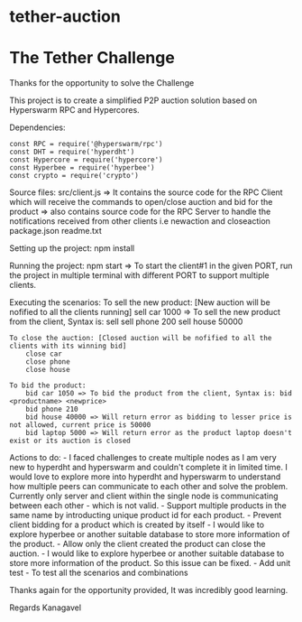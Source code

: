 # tether-auction
# The Tether Challenge

Thanks for the opportunity to solve the Challenge

This project is to create a simplified P2P auction solution based on Hyperswarm RPC and Hypercores.

Dependencies:

    const RPC = require('@hyperswarm/rpc')
    const DHT = require('hyperdht')
    const Hypercore = require('hypercore')
    const Hyperbee = require('hyperbee')
    const crypto = require('crypto')

Source files:
    src/client.js => It contains the source code for the RPC Client which will receive the commands to open/close auction and bid for the product
                    => also contains source code for the RPC Server to handle the notifications received from other clients i.e newaction and closeaction
    package.json
    readme.txt

Setting up the project:
    npm install

Running the project:
    npm start <PORT> => To start the client#1 in the given PORT, run the project in multiple terminal with different PORT to support multiple clients.

Executing the scenarios:
    To sell the new product: [New auction will be nofified to all the clients running]
        sell car 1000 => To sell the new product from the client, Syntax is: sell <productname> <price>
        sell phone 200
        sell house 50000

    To close the auction: [Closed auction will be nofified to all the clients with its winning bid]
        close car
        close phone
        close house

    To bid the product:
        bid car 1050 => To bid the product from the client, Syntax is: bid <productname> <newprice>
        bid phone 210
        bid house 40000 => Will return error as bidding to lesser price is not allowed, current price is 50000
        bid laptop 5000 => Will return error as the product laptop doesn't exist or its auction is closed

Actions to do:
    - I faced challenges to create multiple nodes as I am very new to hyperdht and hyperswarm and couldn't complete it in limited time.
        I would love to explore more into hyperdht and hyperswarm to understand how multiple peers can communicate to each other and solve the problem.
        Currently only server and client within the single node is communicating between each other - which is not valid.
    - Support multiple products in the same name by introducting unique product id for each product.
    - Prevent client bidding for a product which is created by itself
        - I would like to explore hyperbee or another suitable database to store more information of the product.
    - Allow only the client created the product can close the auction.
        - I would like to explore hyperbee or another suitable database to store more information of the product. So this issue can be fixed.
    - Add unit test
        - To test all the scenarios and combinations

Thanks again for the opportunity provided, It was incredibly good learning.

Regards
Kanagavel


